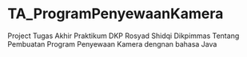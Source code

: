 # TA_ProgramPenyewaanKamera
Project Tugas Akhir Praktikum DKP Rosyad Shidqi Dikpimmas Tentang Pembuatan Program Penyewaan Kamera dengnan bahasa Java
